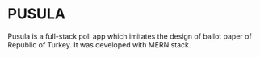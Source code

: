 # PUSULA

Pusula is a full-stack poll app which imitates the design of ballot paper of Republic of Turkey. It was developed with MERN stack.
